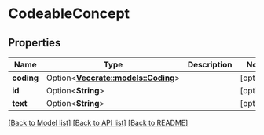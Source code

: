 # CodeableConcept

## Properties

Name | Type | Description | Notes
------------ | ------------- | ------------- | -------------
**coding** | Option<[**Vec<crate::models::Coding>**](Coding.md)> |  | [optional]
**id** | Option<**String**> |  | [optional]
**text** | Option<**String**> |  | [optional]

[[Back to Model list]](../README.md#documentation-for-models) [[Back to API list]](../README.md#documentation-for-api-endpoints) [[Back to README]](../README.md)


